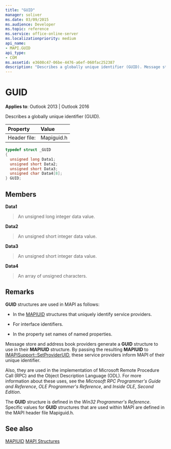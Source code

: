 ```yaml
---
title: "GUID"
manager: soliver
ms.date: 03/09/2015
ms.audience: Developer
ms.topic: reference
ms.service: office-online-server
ms.localizationpriority: medium
api_name:
- MAPI.GUID
api_type:
- COM
ms.assetid: e3608c47-06be-4476-a6ef-060fac252387
description: "Describes a globally unique identifier (GUID). Message store and address book providers generate a GUID to use in their MAPIUID structure."
---
```


# GUID

**Applies to**: Outlook 2013 | Outlook 2016
  
Describes a globally unique identifier (GUID).
  
|Property |Value |
|:-----|:-----|
|Header file:  <br/> |Mapiguid.h  <br/> |

```cpp
typedef struct _GUID
{
  unsigned long Data1;
  unsigned short Data2;
  unsigned short Data3;
  unsigned char Data4[8];
} GUID;

```

## Members

 **Data1**
  
> An unsigned long integer data value.

 **Data2**
  
> An unsigned short integer data value.

 **Data3**
  
> An unsigned short integer data value.

 **Data4**
  
> An array of unsigned characters.

## Remarks

 **GUID** structures are used in MAPI as follows:
  
- In the [MAPIUID](mapiuid.md) structures that uniquely identify service providers.

- For interface identifiers.

- In the property set names of named properties.

Message store and address book providers generate a **GUID** structure to use in their **MAPIUID** structure. By passing the resulting **MAPIUID** to [IMAPISupport::SetProviderUID](imapisupport-setprovideruid.md), these service providers inform MAPI of their unique identifier.
  
Also, they are used in the implementation of Microsoft Remote Procedure Call (RPC) and the Object Description Language (ODL). For more information about these uses, see the  *Microsoft RPC Programmer's Guide and Reference*, *OLE Programmer's Reference*, and  *Inside OLE*, *Second Edition*.

The **GUID** structure is defined in the *Win32 Programmer's Reference*. Specific values for **GUID** structures that are used within MAPI are defined in the MAPI header file Mapiguid.h.
  
## See also

[MAPIUID](mapiuid.md)
[MAPI Structures](mapi-structures.md)
